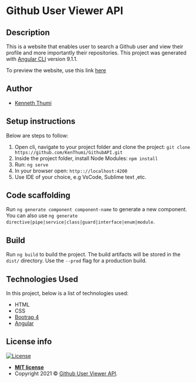 
# Github User Viewer API
## Description
This is a website that enables user to search a Github user and view their profile and more importantly 
their repositories.
This project was generated with [Angular CLI](https://github.com/angular/angular-cli) version 9.1.1.

To preview the website, use this link <a href="https://KenThumi.github.io/GithubAPI/" target="_blank">here</a>

## Author
- [Kenneth Thumi](https://github.com/KennethThumi)

## Setup instructions
Below are steps to follow:
1. Open cli, navigate to your project folder and clone the project: 
    `git clone https://github.com/KenThumi/GithubAPI.git`
2. Inside the project folder, install Node Modules:
    `npm install`
3. Run:
    `ng serve`
4. In your browser open:
    `http:://localhost:4200`
5. Use IDE of your choice, e.g VsCode, Sublime text ,etc.

## Code scaffolding

Run `ng generate component component-name` to generate a new component. You can also use `ng generate directive|pipe|service|class|guard|interface|enum|module`.

## Build

Run `ng build` to build the project. The build artifacts will be stored in the `dist/` directory. Use the `--prod` flag for a production build.

## Technologies Used
In this project, below is a list of technologies used:
- HTML
- CSS 
- [Bootrap 4](https://getbootstrap.com/)
- [Angular](https://angular.io)

## License info
[![License](http://img.shields.io/:license-mit-blue.svg?style=flat-square)](http://badges.mit-license.org)

- **[MIT license](http://opensource.org/licenses/mit-license.php)**
- Copyright 2021 © <a href="https://KenThumi.github.io/GithubAPI/" target="_blank">Github User Viewer API</a>.




